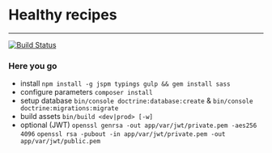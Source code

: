 # Healthy recipes
---
[![Build Status](https://travis-ci.com/PaulKujawa/vpit.svg?token=uX8iz9gHcJk5sGqwqgvR&branch=master)](https://travis-ci.com/PaulKujawa/vpit)

### Here you go
* install `npm install -g jspm typings gulp && gem install sass`
* configure parameters `composer install`
* setup database `bin/console doctrine:database:create` & `bin/console doctrine:migrations:migrate`
* build assets `bin/build <dev|prod> [-w]`
* optional (JWT)        `openssl genrsa -out app/var/jwt/private.pem -aes256 4096`
                        `openssl rsa -pubout -in app/var/jwt/private.pem -out app/var/jwt/public.pem`
